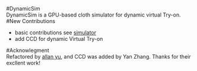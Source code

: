 #DynamicSim  
DynamicSim is a GPU-based cloth simulator for dynamic virtual Try-on.  
#New Contributions
- basic contributions see [simulator](https://github.com/sutongkui/simulator)
- add CCD for dynamic Virtual Try-on   

#Acknowlegment  
Refactored by [allan yu](http://ese.nju.edu.cn/faculty.php?name=yuyao&lang=cn), and CCD was added by Yan Zhang. Thanks for their excllent work! 
